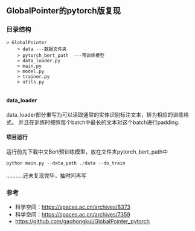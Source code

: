 ## GlobalPointer的pytorch版复现

### 目录结构

```apl
> GlobalPointer
	> data ---数据文件夹
	> pytorch_bert_path  ---预训练模型
	> data_loader.py
	> main.py
	> model.py
	> trainer.py
	> utils.py
	
```

#### data_loader

data_loader部分重写为可以读取通常的实体识别标注文本，转为相应的训练格式。
并且在训练时按照每个batch中最长的文本对这个batch进行padding.

#### 项目运行

运行前先下载中文Bert预训练模型，放在文件夹pytorch_bert_path中

```python
python main.py --data_path ./data --do_train
```

...........还未复现完毕，抽时间再写

### 参考

- 科学空间：https://spaces.ac.cn/archives/8373
- 科学空间：https://spaces.ac.cn/archives/7359
- https://github.com/gaohongkui/GlobalPointer_pytorch